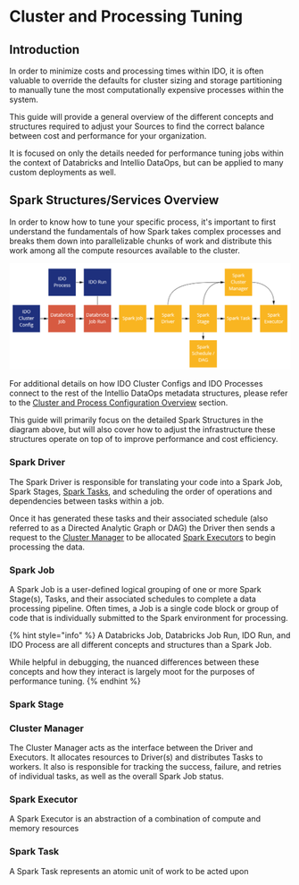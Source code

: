 # Cluster and Processing Tuning

## Introduction

In order to minimize costs and processing times within IDO, it is often valuable to override the defaults for cluster sizing and storage partitioning to manually tune the most computationally expensive processes within the system.

This guide will provide a general overview of the different concepts and structures required to adjust your Sources to find the correct balance between cost and performance for your organization.

It is focused on only the details needed for performance tuning jobs within the context of Databricks and Intellio DataOps, but can be applied to many custom deployments as well.

## Spark Structures/Services Overview

In order to know how to tune your specific process, it's important to first understand the fundamentals of how Spark takes complex processes and breaks them down into parallelizable chunks of work and distribute this work among all the compute resources available to the cluster.

![Logical Model between IDO, Databricks, and Spark Structures](<../.gitbook/assets/image (383).png>)

For additional details on how IDO Cluster Configs and IDO Processes connect to the rest of the Intellio DataOps metadata structures, please refer to the [Cluster and Process Configuration Overview](../user-manual/system-configuration/cluster-and-process-configuration-overview/) section.

This guide will primarily focus on the detailed Spark Structures in the diagram above, but will also cover how to adjust the infrastructure these structures operate on top of to improve performance and cost efficiency.

### Spark Driver

The Spark Driver is responsible for translating your code into a Spark Job, Spark Stages, [Spark Tasks](cluster-and-processing-tuning.md#spark-task), and scheduling the order of operations and dependencies between tasks within a job.

Once it has generated these tasks and their associated schedule (also referred to as a Directed Analytic Graph or DAG) the Driver then sends a request to the [Cluster Manager](cluster-and-processing-tuning.md#cluster-manager) to be allocated [Spark Executors](cluster-and-processing-tuning.md#spark-executor) to begin processing the data.

### Spark Job

A Spark Job is a user-defined logical grouping of one or more Spark Stage(s), Tasks, and their associated schedules to complete a data processing pipeline. Often times, a Job is a single code block or group of code that is individually submitted to the Spark environment for processing.

{% hint style="info" %}
A Databricks Job, Databricks Job Run, IDO Run, and IDO Process are all different concepts and structures than a Spark Job.

While helpful in debugging, the nuanced differences between these concepts and how they interact is largely moot for the purposes of performance tuning.
{% endhint %}

### Spark Stage



### Cluster Manager

The Cluster Manager acts as the interface between the Driver and Executors. It allocates resources  to Driver(s) and distributes Tasks to workers. It also is responsible for tracking the success, failure, and retries of individual tasks, as well as the overall Spark Job status.

### Spark Executor

A Spark Executor is an abstraction of a combination of compute and memory resources&#x20;

### Spark Task

A Spark Task represents an atomic unit of work to be acted upon
